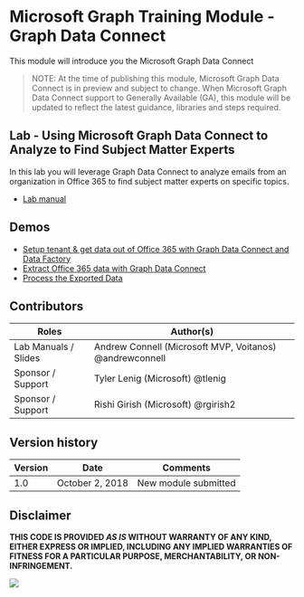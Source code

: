# Microsoft Graph Training Module - Graph Data Connect

This module will introduce you the Microsoft Graph Data Connect

> NOTE: At the time of publishing this module, Microsoft Graph Data Connect is in preview and subject to change. When Microsoft Graph Data Connect support to Generally Available (GA), this module will be updated to reflect the latest guidance, libraries and steps required.

## Lab - Using Microsoft Graph Data Connect to Analyze to Find Subject Matter Experts

In this lab you will leverage Graph Data Connect to analyze emails from an organization in Office 365 to find subject matter experts on specific topics.

- [Lab manual](./Lab.md)

## Demos

- [Setup tenant & get data out of Office 365 with Graph Data Connect and Data Factory](./Demos/01-setup)
- [Extract Office 365 data with Graph Data Connect](./Demos/02-extract)
- [Process the Exported Data](./Demos/03-app)

## Contributors

| Roles                | Author(s)                                               |
| -------------------- | ------------------------------------------------------- |
| Lab Manuals / Slides | Andrew Connell (Microsoft MVP, Voitanos) @andrewconnell |
| Sponsor / Support    | Tyler Lenig (Microsoft) @tlenig                         |
| Sponsor / Support    | Rishi Girish (Microsoft) @rgirish2                      |

## Version history

| Version | Date            | Comments             |
| ------- | --------------- | -------------------- |
| 1.0     | October 2, 2018 | New module submitted |

## Disclaimer

**THIS CODE IS PROVIDED _AS IS_ WITHOUT WARRANTY OF ANY KIND, EITHER EXPRESS OR IMPLIED, INCLUDING ANY IMPLIED WARRANTIES OF FITNESS FOR A PARTICULAR PURPOSE, MERCHANTABILITY, OR NON-INFRINGEMENT.**

<img src="https://telemetry.sharepointpnp.com/msgraph-training-dataconnect" />
